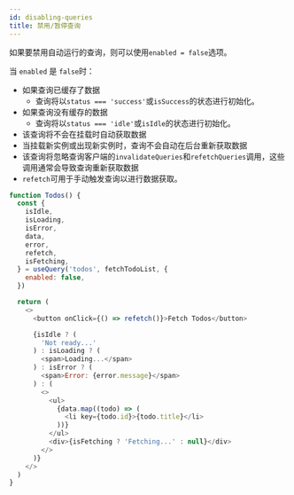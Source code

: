 ```yaml
---
id: disabling-queries
title: 禁用/暂停查询
---
```


如果要禁用自动运行的查询，则可以使用`enabled = false`选项。

当 `enabled` 是 `false`时：

- 如果查询已缓存了数据
  - 查询将以`status === 'success'`或`isSuccess`的状态进行初始化。
- 如果查询没有缓存的数据
  - 查询将以`status === 'idle'`或`isIdle`的状态进行初始化。
- 该查询将不会在挂载时自动获取数据
- 当挂载新实例或出现新实例时，查询不会自动在后台重新获取数据
- 该查询将忽略查询客户端的`invalidateQueries`和`refetchQueries`调用，这些调用通常会导致查询重新获取数据
- `refetch`可用于手动触发查询以进行数据获取。

```js
function Todos() {
  const {
    isIdle,
    isLoading,
    isError,
    data,
    error,
    refetch,
    isFetching,
  } = useQuery('todos', fetchTodoList, {
    enabled: false,
  })

  return (
    <>
      <button onClick={() => refetch()}>Fetch Todos</button>

      {isIdle ? (
        'Not ready...'
      ) : isLoading ? (
        <span>Loading...</span>
      ) : isError ? (
        <span>Error: {error.message}</span>
      ) : (
        <>
          <ul>
            {data.map((todo) => (
              <li key={todo.id}>{todo.title}</li>
            ))}
          </ul>
          <div>{isFetching ? 'Fetching...' : null}</div>
        </>
      )}
    </>
  )
}
```
